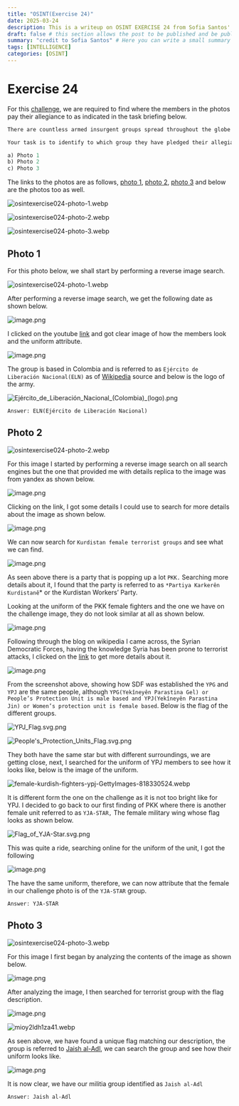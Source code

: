 ```yaml
---
title: "OSINT(Exercise 24)"
date: 2025-03-24
description: This is a writeup on OSINT EXERCISE 24 from Sofia Santos' OSINT analysis and exercises.
draft: false # this section allows the post to be published and be public, is it is set to true the post will not be published.
summary: "credit to Sofia Santos" # Here you can write a small summary of the post if needed
tags: [INTELLIGENCE]
categories: [OSINT]
---
```

# Exercise 24

For this [challenge](https://gralhix.com/list-of-osint-exercises/osint-exercise-024/), we are required to find where the members in the photos pay their allegiance to as indicated in the task briefing below.

```jsx
There are countless armed insurgent groups spread throughout the globe. The three images below depict individuals associated with internationally recognised terrorist organisations.

Your task is to identify to which group they have pledged their allegiance.

a) Photo 1 
b) Photo 2
c) Photo 3
```

The links to the photos are as follows, [photo 1](https://gralhix.com/wp-content/uploads/2024/02/osintexercise024-photo-1.png), [photo 2](https://gralhix.com/wp-content/uploads/2024/02/osintexercise024-photo-2.png), [photo 3](https://gralhix.com/wp-content/uploads/2024/02/osintexercise024-photo-3.png) and below are the photos too as well.

![osintexercise024-photo-1.webp](osintexercise024-photo-1.webp)

![osintexercise024-photo-2.webp](osintexercise024-photo-2.webp)

![osintexercise024-photo-3.webp](osintexercise024-photo-3.webp)

## Photo 1

For this photo below, we shall start by performing a reverse image search.

![osintexercise024-photo-1.webp](osintexercise024-photo-1%201.webp)

After performing a reverse image search, we get the following date as shown below.

![image.png](image.png)

I clicked on the youtube [link](https://www.youtube.com/watch?v=Kp14Oi4qiHU) and got clear image of how the members look and the uniform attribute.

![image.png](image%201.png)

The group is based in Colombia and is referred to as `Ejército de Liberación Nacional(ELN)` as of [Wikipedia](https://en.wikipedia.org/wiki/National_Liberation_Army_(Colombia)) source and below is the logo of the army.

![Ejército_de_Liberación_Nacional_(Colombia)_(logo).png](Ejrcito_de_Liberacin_Nacional_(Colombia)_(logo).png)

`Answer: ELN(Ejército de Liberación Nacional)`

## Photo 2

![osintexercise024-photo-2.webp](osintexercise024-photo-2%201.webp)

For this image I started by performing a reverse image search on all search engines but the one that provided me with details replica to the image was from yandex as shown below.

![image.png](image%202.png)

Clicking on the link, I got some details I could use to search for more details about the image as shown below.

![image.png](image%203.png)

We can now search for `Kurdistan female terrorist groups` and see what we can find.

![image.png](image%204.png)

As seen above there is a party that is popping up a lot `PKK.` Searching more details about it, I found that the party is referred to as `*Partiya Karkerên Kurdistanê`* or the Kurdistan Workers’ Party. 

Looking at the uniform of the PKK female fighters and the one we have on the challenge image, they do not look similar at all as shown below.

![image.png](image%205.png)

Following through the blog on wikipedia I came across, the Syrian Democratic Forces, having the knowledge Syria has been prone to terrorist attacks, I clicked on the [link](https://en.wikipedia.org/wiki/Syrian_Democratic_Forces) to get more  details about it.

![image.png](image%206.png)

From the screenshot above, showing how SDF was established the `YPG` and `YPJ` are the same people, although `YPG(Yekîneyên Parastina Gel) or People’s Protection Unit is male based and YPJ(Yekîneyên Parastina Jin) or Women’s protection unit is female based`. Below is the flag of the different groups.

![YPJ_Flag.svg.png](YPJ_Flag.svg.png)

![People's_Protection_Units_Flag.svg.png](Peoples_Protection_Units_Flag.svg.png)

They both have the same star but with different surroundings, we are getting close, next, I searched for the uniform of YPJ members to see how it looks like, below is the image of the uniform.

![female-kurdish-fighters-ypj-GettyImages-818330524.webp](female-kurdish-fighters-ypj-GettyImages-818330524.webp)

It is different form the one on the challenge as it is not too bright like for YPJ. I decided to go back to our first finding of PKK where there is another female unit referred to as `YJA-STAR,` The female military wing whose flag looks as shown below.

![Flag_of_YJA-Star.svg.png](Flag_of_YJA-Star.svg.png)

This was quite a ride, searching online for the uniform of the unit, I got the following 

![image.png](image%207.png)

The have the same uniform, therefore, we can now attribute that the female in our challenge photo is of the `YJA-STAR` group.

`Answer: YJA-STAR`

## Photo 3

![osintexercise024-photo-3.webp](osintexercise024-photo-3%201.webp)

For this image I first began by analyzing the contents of the image as shown below.

![image.png](image%208.png)

After analyzing the image, I then searched for terrorist group with the flag description.

![image.png](image%209.png)

![mioy2ldh1za41.webp](mioy2ldh1za41.webp)

As seen above, we have found a unique flag matching our description, the group is referred to [Jaish al-Adl](https://www.reddit.com/r/vexillology/comments/ep4ou0/flag_of_jaish_uladl_army_of_justice_a_jihadist/), we can search the group and see how their uniform looks like.

![image.png](image%2010.png)

It is now clear, we have our militia group identified as `Jaish al-Adl`

`Answer: Jaish al-Adl`